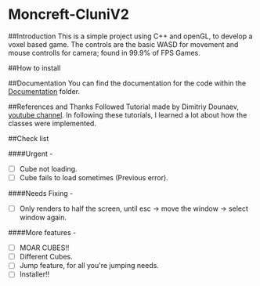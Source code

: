 # Moncreft-CluniV2

##Introduction
This is a simple project using C++ and openGL, to develop a voxel based game.
The controls are the basic WASD for movement and mouse controlls for camera; found in 99.9% of FPS Games.

##How to install


##Documentation
You can find the documentation for the code within the [Documentation](https://github.com/mada360/Moncreft-CluniV2/tree/master/Documentation) folder.


##References and Thanks
Followed Tutorial made by Dimitriy Dounaev, [youtube channel](https://www.youtube.com/channel/UCaFy_GmZA02jbHGfc3zUuPw).
In following these tutorials, I learned a lot about how the classes were implemented.


##Check list

####Urgent -
- [ ] Cube not loading.
- [ ] Cube fails to load sometimes (Previous error).

####Needs Fixing -
- [ ] Only renders to half the screen, until esc -> move the window -> select window again.

####More features -
- [ ] MOAR CUBES!!
- [ ] Different Cubes.
- [ ] Jump feature, for all you're jumping needs.
- [ ] Installer!!
